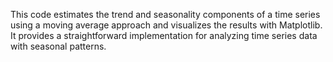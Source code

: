 This code estimates the trend and seasonality components of a time series using a moving average approach
and visualizes the results with Matplotlib. It provides a straightforward implementation for analyzing
time series data with seasonal patterns.
